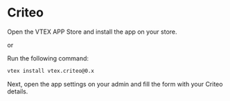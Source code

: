 # Criteo

Open the VTEX APP Store and install the app on your store.

or

Run the following command:

```sh
vtex install vtex.criteo@0.x
```

Next, open the app settings on your admin and fill the form with your Criteo details.
